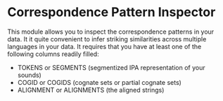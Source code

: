 # Correspondence Pattern Inspector

This module allows you to inspect the correspondence patterns in your data. It it quite convenient to infer striking similarities across multiple languages in your data.
It requires that you have at least one of the following columns readily filled:

* TOKENS or SEGMENTS (segmentized IPA representation of your sounds)
* COGID or COGIDS (cognate sets or partial cognate sets)
* ALIGNMENT or ALIGNMENTS (the aligned strings)


